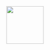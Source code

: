 
<div id="header" align="center">
  <img src="[https://media0.giphy.com/media/bi6RQ5x3tqoSI/giphy.gif?cid=ecf05e47ltopmchnexm4x73r35ydp9cswgws0j7owgpt1v13&rid=giphy.gif&ct=g](https://64.media.tumblr.com/1d2d437dc3b4246fb32deca1d247e5b0/tumblr_muw5kauiAl1qa9volo3_r1_500.gifv)" width="100"/>
</div>


<!---
wwtox/wwtox is a ✨ special ✨ repository because its `README.md` (this file) appears on your GitHub profile.
You can click the Preview link to take a look at your changes.
--->
